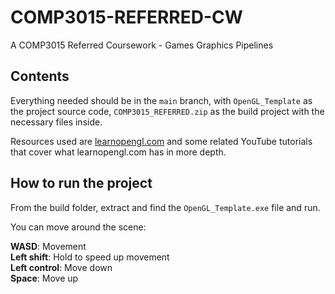 # COMP3015-REFERRED-CW
A COMP3015 Referred Coursework - Games Graphics Pipelines

## Contents

Everything needed should be in the `main` branch, with `OpenGL_Template` as the project source code, `COMP3015_REFERRED.zip` as the build project with the necessary files inside.  
  
Resources used are [learnopengl.com](https://learnopengl.com) and some related YouTube tutorials that cover what learnopengl.com has in more depth.

## How to run the project
From the build folder, extract and find the `OpenGL_Template.exe` file and run.    
  
You can move around the scene:  
  
**WASD**: Movement  
**Left shift**: Hold to speed up movement  
**Left control**: Move down  
**Space**: Move up
